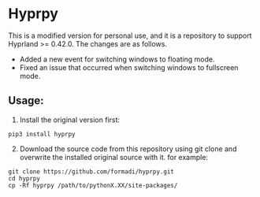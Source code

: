 # Hyprpy

 This is a modified version for personal use, and it is a repository to support Hyprland >= 0.42.0. The changes are as follows.
- Added a new event for switching windows to floating mode.
- Fixed an issue that occurred when switching windows to fullscreen mode.

## Usage:
1. Install the original version first:
```
pip3 install hyprpy
```

2. Download the source code from this repository using git clone and overwrite the installed original source with it.
for example:
```
git clone https://github.com/formadi/hyprpy.git
cd hyprpy
cp -Rf hyprpy /path/to/pythonX.XX/site-packages/
```
